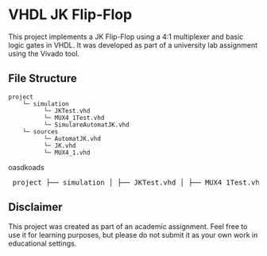 # VHDL JK Flip-Flop

This project implements a JK Flip-Flop using a 4:1 multiplexer and basic logic gates in VHDL. It was developed as part of a university lab assignment using the Vivado tool.

## File Structure

    project
        └─ simulation
              └─ JKTest.vhd
              └─ MUX4_1Test.vhd
              └─ SimulareAutomatJK.vhd
        └─ sources
              └─ AutomatJK.vhd
              └─ JK.vhd
              └─ MUX4_1.vhd


oasdkoads
<pre> project ├── simulation │ ├── JKTest.vhd │ ├── MUX4_1Test.vhd │ └── SimulareAutomatJK.vhd └── sources ├── AutomatJK.vhd ├── JK.vhd └── MUX4_1.vhd </pre>
## Disclaimer

This project was created as part of an academic assignment. Feel free to use it for learning purposes, but please do not submit it as your own work in educational settings.
